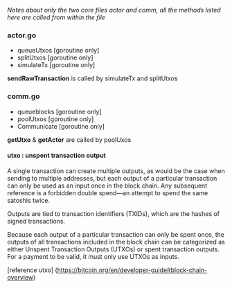 

*Notes about only the two core files actor and comm, all the methods listed here are called from within the file*

### actor.go

* queueUtxos [goroutine only]
* splitUtxos [goroutine only]
* simulateTx [goroutine only]

**sendRawTransaction**
is called by simulateTx and splitUtxos


### comm.go

* queueblocks [goroutine only]
* poolUtxos [goroutine only]
* Communicate [goroutine only]

**getUtxo** & **getActor**
are called by poolUxos


#### utxo : unspent transaction output

A single transaction can create multiple outputs, as would be the case when sending to multiple addresses, but each output of a particular transaction can only be used as an input once in the block chain. Any subsequent reference is a forbidden double spend—an attempt to spend the same satoshis twice.

Outputs are tied to transaction identifiers (TXIDs), which are the hashes of signed transactions.

Because each output of a particular transaction can only be spent once, the outputs of all transactions included in the block chain can be categorized as either Unspent Transaction Outputs (UTXOs) or spent transaction outputs. For a payment to be valid, it must only use UTXOs as inputs.

[reference utxo]
(https://bitcoin.org/en/developer-guide#block-chain-overview)
